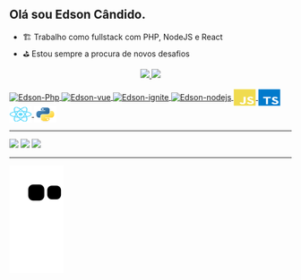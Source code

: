 ## Olá sou Edson Cândido.

- 🏗️ Trabalho como fullstack com PHP, NodeJS e React
- ⛳ Estou sempre a procura de novos desafios


<div align="center">
  <a href="https://github.com/EdsonCandido">
  <img height="180em" src="https://github-readme-stats.vercel.app/api?username=EdsonCandido&show_icons=true&theme=dracula&include_all_commits=true&count_private=true"/>
  <img height="180em" src="https://github-readme-stats.vercel.app/api/top-langs/?username=EdsonCandido&layout=compact&langs_count=7&theme=dracula"/>
</div>
  
<div style="display: inline_block"><br>
  <img  align="center" alt="Edson-Php" height="30" width="40" src="https://cdn.jsdelivr.net/gh/devicons/devicon/icons/php/php-plain.svg" />
  <img align="center" alt="Edson-vue" height="30" width="40" src="https://cdn.jsdelivr.net/gh/devicons/devicon/icons/vuejs/vuejs-original-wordmark.svg" />        
  <img align="center" alt="Edson-ignite" height="30" width="40" src="https://cdn.jsdelivr.net/gh/devicons/devicon/icons/codeigniter/codeigniter-plain.svg" />
  <img align="center" alt="Edson-nodejs" height="30" width="40"  src="https://cdn.jsdelivr.net/gh/devicons/devicon/icons/nodejs/nodejs-plain.svg" />
  <img align="center" alt="Edson-js" height="30" width="40"  src="https://raw.githubusercontent.com/devicons/devicon/master/icons/javascript/javascript-plain.svg">
  <img align="center" alt="Edson-Ts" height="30" width="40" src="https://raw.githubusercontent.com/devicons/devicon/master/icons/typescript/typescript-plain.svg">
  <img align="center" alt="Edson-React" height="30" width="40" src="https://raw.githubusercontent.com/devicons/devicon/master/icons/react/react-original.svg">
  <img align="center" alt="Edson-Python" height="30" width="40" src="https://raw.githubusercontent.com/devicons/devicon/master/icons/python/python-original.svg">
</div>
  
<hr>
  
<div> 
   <a href="mailto:edsonj85@gmail.com"><img src="https://img.shields.io/badge/-Gmail-%23333?style=for-the-badge&logo=gmail&logoColor=white" target="_blank"></a>
  <a href="https://www.instagram.com/edson_candidoo" target="_blank"><img src="https://img.shields.io/badge/-Instagram-%23E4405F?style=for-the-badge&logo=instagram&logoColor=white" target="_blank"></a>
  <a href="https://www.linkedin.com/in/edson-c%C3%A2ndido-alves-j%C3%BAnior-299832134?lipi=urn%3Ali%3Apage%3Ad_flagship3_profile_view_base_contact_details%3BaqssuVDTRiOfiXU57yBq9A%3D%3D" target="_blank"><img src="https://img.shields.io/badge/-LinkedIn-%230077B5?style=for-the-badge&logo=linkedin&logoColor=white" target="_blank"></a> 
</div>

<hr>

![Snake animation](https://github.com/EdsonCandido/EdsonCandido/blob/output/github-contribution-grid-snake.svg)
